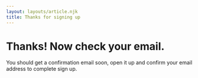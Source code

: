 ```yaml
---
layout: layouts/article.njk
title: Thanks for signing up
---
```


# Thanks! Now check your email.

You should get a confirmation email soon, open it up and confirm your email address to complete sign up.